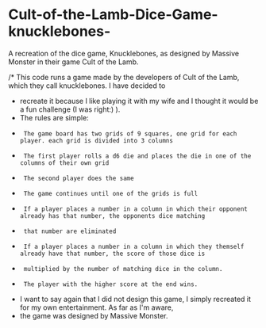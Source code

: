 # Cult-of-the-Lamb-Dice-Game-knucklebones-
A recreation of the dice game, Knucklebones, as designed by Massive Monster in their game Cult of the Lamb.

/* This code runs a game made by the developers of Cult of the Lamb, which they call knucklebones. I have decided to
 * recreate it because I like playing it with my wife and I thought it would be a fun challenge (I was right:) ).
 * The rules are simple:
 *      The game board has two grids of 9 squares, one grid for each player. each grid is divided into 3 columns
 *      The first player rolls a d6 die and places the die in one of the columns of their own grid
 *      The second player does the same
 *      The game continues until one of the grids is full
 *      If a player places a number in a column in which their opponent already has that number, the opponents dice matching
 *      that number are eliminated
 *      If a player places a number in a column in which they themself already have that number, the score of those dice is 
 *      multiplied by the number of matching dice in the column.
 *      The player with the higher score at the end wins.
 * I want to say again that I did not design this game, I simply recreated it for my own entertainment. As far as I'm aware,
 * the game was designed by Massive Monster.